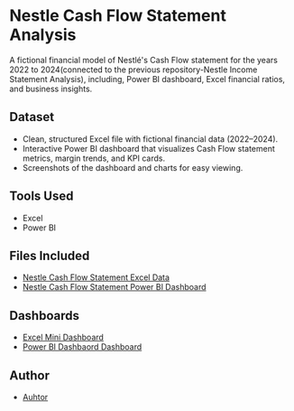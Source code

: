 # Nestle Cash Flow Statement Analysis
A fictional financial model of Nestlé's Cash Flow statement for the years 2022 to 2024(connected to the previous repository-Nestle Income Statement Analysis), including, Power BI dashboard, Excel financial ratios, and business insights.
## Dataset
-  Clean, structured Excel file with fictional financial data (2022–2024).
-  Interactive Power BI dashboard that visualizes Cash Flow statement metrics, margin trends, and KPI cards.
-  Screenshots of the dashboard and charts for easy viewing.
## Tools Used
- Excel
- Power BI
## Files Included
- <a href="https://github.com/Saniamuqthar/Nestle-Cash-Flow-Statement-Analysis/blob/main/Nestle%20CFS.xlsx">Nestle Cash Flow Statement Excel Data</a>
- <a href="https://github.com/Saniamuqthar/Nestle-Cash-Flow-Statement-Analysis/blob/main/Nestle%20CFS.pbix">Nestle Cash Flow Statement Power BI Dashboard</a>
## Dashboards
- <a href="https://github.com/Saniamuqthar/Nestle-Cash-Flow-Statement-Analysis/blob/main/Nestle%20CFS%20Excel%20DB.jpg">Excel Mini Dashboard</a>
- <a href="https://github.com/Saniamuqthar/Nestle-Cash-Flow-Statement-Analysis/blob/main/Nestle%20CFS%20Power%20BI%20DB.jpg">Power BI Dashbaord Dashboard</a>
## Author
- <a href="https://github.com/Saniamuqthar">Auhtor</a>

